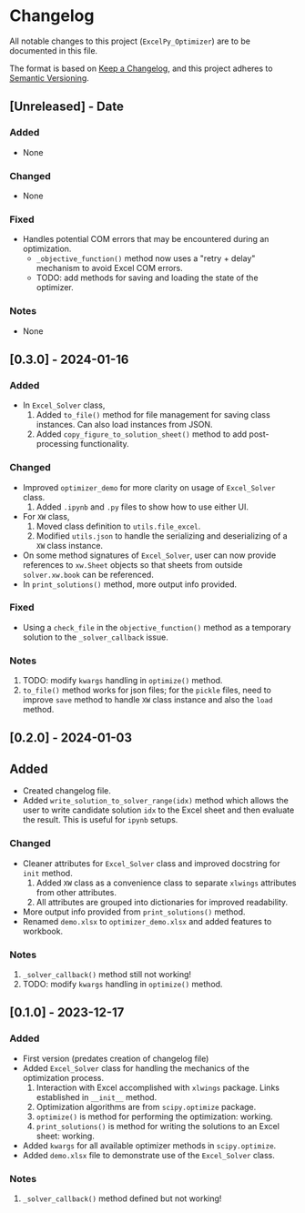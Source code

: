 # Changelog

All notable changes to this project (`ExcelPy_Optimizer`) are to be documented in this file.

The format is based on [Keep a Changelog](https://keepachangelog.com/en/1.1.0/),
and this project adheres to [Semantic Versioning](https://semver.org/spec/v2.0.0.html).

## [Unreleased] - Date

### Added

* None

### Changed

* None

### Fixed

* Handles potential COM errors that may be encountered during an optimization.
  * `_objective_function()` method now uses a "retry + delay" mechanism to avoid Excel COM errors.
  * TODO: add methods for saving and loading the state of the optimizer.

### Notes

* None

## [0.3.0] - 2024-01-16

### Added

- In `Excel_Solver` class,
  1. Added `to_file()` method for file management for saving class instances. Can also load instances from JSON.
  2. Added `copy_figure_to_solution_sheet()` method to add post-processing functionality.

### Changed

- Improved `optimizer_demo` for more clarity on usage of `Excel_Solver` class.
  1. Added `.ipynb` and `.py` files to show how to use either UI.
- For `XW` class,
  1. Moved class definition to `utils.file_excel`.
  2. Modified `utils.json` to handle the serializing and deserializing of a `XW` class instance.
- On some method signatures of `Excel_Solver`, user can now provide references to `xw.Sheet` objects so that sheets from outside `solver.xw.book` can be referenced.
- In `print_solutions()` method, more output info provided.

### Fixed

- Using a `check_file` in the `objective_function()` method as a temporary solution to the `_solver_callback` issue.

### Notes

1. TODO: modify `kwargs` handling in `optimize()` method.
2. `to_file()` method works for json files; for the `pickle` files, need to improve `save` method to handle `XW` class instance and also the `load` method.

## [0.2.0] - 2024-01-03

## Added

- Created changelog file.
- Added `write_solution_to_solver_range(idx)` method which allows the user to write candidate solution `idx` to the Excel sheet and then evaluate the result. This is useful for `ipynb` setups.

### Changed

- Cleaner attributes for `Excel_Solver` class and improved docstring for `init` method.
  1. Added `XW` class as a convenience class to separate `xlwings` attributes from other attributes.
  2. All attributes are grouped into dictionaries for improved readability.
- More output info provided from `print_solutions()` method.
- Renamed `demo.xlsx` to `optimizer_demo.xlsx` and added features to workbook.

### Notes

1. `_solver_callback()` method still not working!
2. TODO: modify `kwargs` handling in `optimize()` method.

## [0.1.0] - 2023-12-17

### Added

- First version (predates creation of changelog file)
- Added `Excel_Solver` class for handling the mechanics of the optimization process.
  1. Interaction with Excel accomplished with `xlwings` package. Links established in `__init__` method.
  2. Optimization algorithms are from `scipy.optimize` package.
  3. `optimize()` is method for performing the optimization: working.
  4. `print_solutions()` is method for writing the solutions to an Excel sheet: working.
- Added `kwargs` for all available optimizer methods in `scipy.optimize`.
- Added `demo.xlsx` file to demonstrate use of the `Excel_Solver` class.

### Notes

1. `_solver_callback()` method defined but not working!
